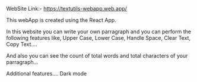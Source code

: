 WebSite Link:-   https://textutils-webapp.web.app/

This webApp is created using the React App.

In this website you can write your own parragraph and you can perform the following features like,
Upper Case, Lower Case, Handle Space, Clear Text, Copy Text....

And also you can see the count of total words and total characters of your parragraph...

Additional features....
Dark mode
